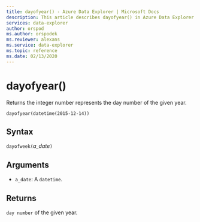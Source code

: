 ```yaml
---
title: dayofyear() - Azure Data Explorer | Microsoft Docs
description: This article describes dayofyear() in Azure Data Explorer.
services: data-explorer
author: orspod
ms.author: orspodek
ms.reviewer: alexans
ms.service: data-explorer
ms.topic: reference
ms.date: 02/13/2020
---
```

# dayofyear()

Returns the integer number represents the day number of the given year.

```apl
dayofyear(datetime(2015-12-14))
```

## Syntax

`dayofweek(`*a_date*`)`

## Arguments

* `a_date`: A `datetime`.

## Returns

`day number` of the given year.
